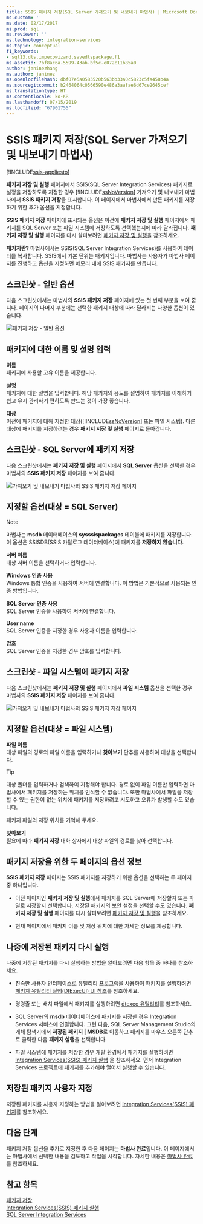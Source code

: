 ```yaml
---
title: SSIS 패키지 저장(SQL Server 가져오기 및 내보내기 마법사) | Microsoft Docs
ms.custom: ''
ms.date: 02/17/2017
ms.prod: sql
ms.reviewer: ''
ms.technology: integration-services
ms.topic: conceptual
f1_keywords:
- sql13.dts.impexpwizard.savedtspackage.f1
ms.assetid: 7bf8ac6a-5599-43ab-bf5c-e072c11b85a0
author: janinezhang
ms.author: janinez
ms.openlocfilehash: dbf07e5a0583520b563bb33a0c5823c5fa458b4a
ms.sourcegitcommit: b2464064c0566590e486a3aafae6d67ce2645cef
ms.translationtype: HT
ms.contentlocale: ko-KR
ms.lasthandoff: 07/15/2019
ms.locfileid: "67901755"
---
```

# <a name="save-ssis-package-sql-server-import-and-export-wizard"></a>SSIS 패키지 저장(SQL Server 가져오기 및 내보내기 마법사)

[!INCLUDE[ssis-appliesto](../../includes/ssis-appliesto-ssvrpluslinux-asdb-asdw-xxx.md)]


  **패키지 저장 및 실행** 페이지에서 SSIS(SQL Server Integration Services) 패키지로 설정을 저장하도록 지정한 경우 [!INCLUDE[ssNoVersion](../../includes/ssnoversion-md.md)] 가져오기 및 내보내기 마법사에서 **SSIS 패키지 저장**을 표시합니다. 이 페이지에서 마법사에서 만든 패키지를 저장하기 위한 추가 옵션을 지정합니다.  

**SSIS 패키지 저장** 페이지에 표시되는 옵션은 이전에 **패키지 저장 및 실행** 페이지에서 패키지를 SQL Server 또는 파일 시스템에 저장하도록 선택했는지에 따라 달라집니다. **패키지 저장 및 실행** 페이지를 다시 살펴보려면 [패키지 저장 및 실행](../../integration-services/import-export-data/save-and-run-package-sql-server-import-and-export-wizard.md)을 참조하세요.
 
**패키지란?** 마법사에서는 SSIS(SQL Server Integration Services)를 사용하여 데이터를 복사합니다. SSIS에서 기본 단위는 패키지입니다. 마법사는 사용자가 마법사 페이지를 진행하고 옵션을 지정하면 메모리 내에 SSIS 패키지를 만듭니다.

## <a name="screen-shot---common-options"></a>스크린샷 - 일반 옵션
다음 스크린샷에서는 마법사의 **SSIS 패키지 저장** 페이지에 있는 첫 번째 부분을 보여 줍니다. 페이지의 나머지 부분에는 선택한 패키지 대상에 따라 달라지는 다양한 옵션이 있습니다.

![패키지 저장 - 일반 옵션](../../integration-services/import-export-data/media/save-package-common-options.png)

## <a name="provide-a-name-and-description-for-the-package"></a>패키지에 대한 이름 및 설명 입력  
 **이름**  
 패키지에 사용할 고유 이름을 제공합니다.  
  
 **설명**  
 패키지에 대한 설명을 입력합니다. 해당 패키지의 용도를 설명하여 패키지를 이해하기 쉽고 유지 관리하기 편하도록 만드는 것이 가장 좋습니다.  
  
 **대상**  
 이전에 패키지에 대해 지정한 대상([!INCLUDE[ssNoVersion](../../includes/ssnoversion-md.md)] 또는 파일 시스템). 다른 대상에 패키지를 저장하려는 경우 **패키지 저장 및 실행** 페이지로 돌아갑니다.

## <a name="screen-shot---save-the-package-in-sql-server"></a>스크린샷 - SQL Server에 패키지 저장

 다음 스크린샷에서는 **패키지 저장 및 실행** 페이지에서 **SQL Server** 옵션을 선택한 경우 마법사의 **SSIS 패키지 저장** 페이지를 보여 줍니다. 
  
![가져오기 및 내보내기 마법사의 SSIS 패키지 저장 페이지](../../integration-services/import-export-data/media/save-package2.png "가져오기 및 내보내기 마법사의 SSIS 패키지 저장 페이지")  

## <a name="options-to-specify-target--sql-server"></a>지정할 옵션(대상 = SQL Server) 

 > [!NOTE]
 > 마법사는 **msdb** 데이터베이스의 **sysssispackages** 테이블에 패키지를 저장합니다. 이 옵션은 SSISDB(SSIS 카탈로그 데이터베이스)에 패키지를 **저장하지 않습니다**.  
 
 **서버 이름**  
 대상 서버 이름을 선택하거나 입력합니다.  
   
 **Windows 인증 사용**  
Windows 통합 인증을 사용하여 서버에 연결합니다. 이 방법은 기본적으로 사용되는 인증 방법입니다.  
  
 **SQL Server 인증 사용**  
SQL Server 인증을 사용하여 서버에 연결합니다.  
  
 **User name**  
SQL Server 인증을 지정한 경우 사용자 이름을 입력합니다.  
  
 **암호**  
SQL Server 인증을 지정한 경우 암호를 입력합니다.  
    
## <a name="screen-shot---save-the-package-in-the-file-system"></a>스크린샷 - 파일 시스템에 패키지 저장
 
다음 스크린샷에서는 **패키지 저장 및 실행** 페이지에서 **파일 시스템** 옵션을 선택한 경우 마법사의 **SSIS 패키지 저장** 페이지를 보여 줍니다. 
  
![가져오기 및 내보내기 마법사의 SSIS 패키지 저장 페이지](../../integration-services/import-export-data/media/save-package1.png "가져오기 및 내보내기 마법사의 SSIS 패키지 저장 페이지")  

## <a name="options-to-specify-target--file-system"></a>지정할 옵션(대상 = 파일 시스템)

 **파일 이름**  
 대상 파일의 경로와 파일 이름을 입력하거나 **찾아보기** 단추를 사용하여 대상을 선택합니다.  
  
> [!TIP]
> 대상 폴더를 입력하거나 검색하여 지정해야 합니다. 경로 없이 파일 이름만 입력하면 마법사에서 패키지를 저장하는 위치를 인식할 수 없습니다. 또한 마법사에서 파일을 저장할 수 있는 권한이 없는 위치에 패키지를 저장하려고 시도하고 오류가 발생할 수도 있습니다.  
>   
>  패키지 파일의 저장 위치를 기억해 두세요.  
  
 **찾아보기**  
 필요에 따라 **패키지 저장** 대화 상자에서 대상 파일의 경로를 찾아 선택합니다.  

## <a name="about-the-two-pages-of-options-for-saving-the-package"></a>패키지 저장을 위한 두 페이지의 옵션 정보  
 **SSIS 패키지 저장** 페이지는 SSIS 패키지를 저장하기 위한 옵션을 선택하는 두 페이지 중 하나입니다.  
  
-   이전 페이지인 **패키지 저장 및 실행**에서 패키지를 SQL Server에 저장할지 또는 파일로 저장할지 선택합니다. 저장된 패키지의 보안 설정을 선택할 수도 있습니다. **패키지 저장 및 실행** 페이지를 다시 살펴보려면 [패키지 저장 및 실행](../../integration-services/import-export-data/save-and-run-package-sql-server-import-and-export-wizard.md)을 참조하세요.  
  
-   현재 페이지에서 패키지 이름 및 저장 위치에 대한 자세한 정보를 제공합니다.  
 
## <a name="run-the-saved-package-again-later"></a>나중에 저장된 패키지 다시 실행  
 나중에 저장된 패키지를 다시 실행하는 방법을 알아보려면 다음 항목 중 하나를 참조하세요.  
  
-   친숙한 사용자 인터페이스로 유틸리티 프로그램을 사용하여 패키지를 실행하려면 [패키지 유틸리티 실행&#40;DtExecUI&#41; UI 참조](../../integration-services/packages/execute-package-utility-dtexecui-ui-reference.md)를 참조하세요.  
  
-   명령줄 또는 배치 파일에서 패키지를 실행하려면 [dtexec 유틸리티](../../integration-services/packages/dtexec-utility.md)를 참조하세요.  
  
-   SQL Server의 **msdb** 데이터베이스에 패키지를 저장한 경우 Integration Services 서비스에 연결합니다. 그런 다음, SQL Server Management Studio의 개체 탐색기에서 **저장된 패키지 | MSDB**로 이동하고 패키지를 마우스 오른쪽 단추로 클릭한 다음 **패키지 실행**을 선택합니다.

-   파일 시스템에 패키지를 저장한 경우 개발 환경에서 패키지를 실행하려면 [Integration Services(SSIS) 패키지 실행](../../integration-services/packages/run-integration-services-ssis-packages.md) 을 참조하세요. 먼저 Integration Services 프로젝트에 패키지를 추가해야 열어서 실행할 수 있습니다.  

## <a name="customize-the-saved-package"></a>저장된 패키지 사용자 지정  
 저장된 패키지를 사용자 지정하는 방법을 알아보려면 [Integration Services&#40;SSIS&#41; 패키지](../../integration-services/integration-services-ssis-packages.md)를 참조하세요.  
  
## <a name="whats-next"></a>다음 단계  
 패키지 저장 옵션을 추가로 지정한 후 다음 페이지는 **마법사 완료**입니다. 이 페이지에서는 마법사에서 선택한 내용을 검토하고 작업을 시작합니다. 자세한 내용은 [마법사 완료](../../integration-services/import-export-data/complete-the-wizard-sql-server-import-and-export-wizard.md)를 참조하세요.  
 
## <a name="see-also"></a>참고 항목  
[패키지 저장](../../integration-services/save-packages.md)  
[Integration Services(SSIS) 패키지 실행](../../integration-services/packages/run-integration-services-ssis-packages.md)  
[SQL Server Integration Services](../../integration-services/sql-server-integration-services.md)
 
 
